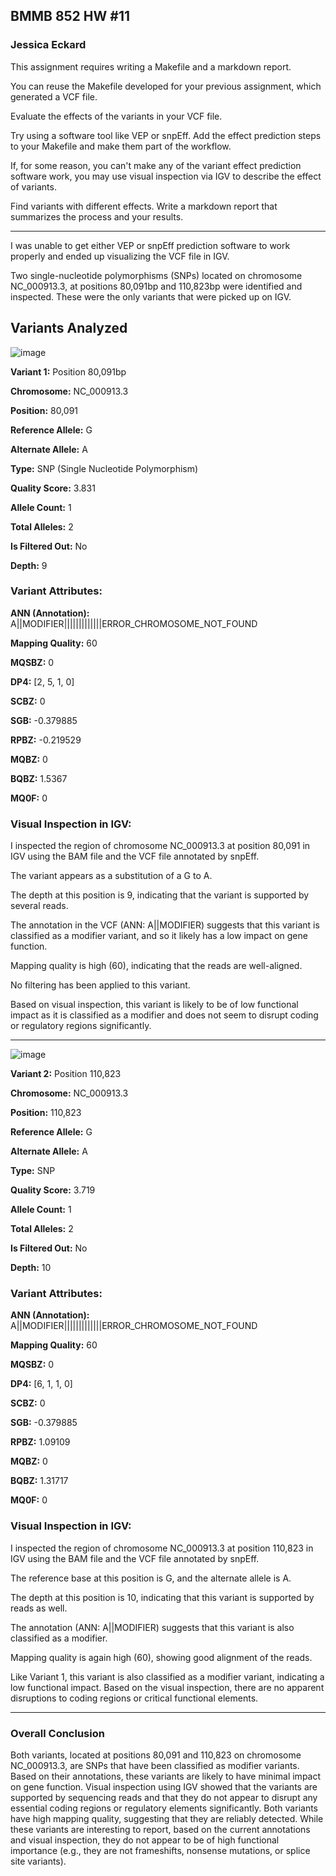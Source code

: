 ## BMMB 852 HW #11

### Jessica Eckard

This assignment requires writing a Makefile and a markdown report.

You can reuse the Makefile developed for your previous assignment, which generated a VCF file.

Evaluate the effects of the variants in your VCF file.

Try using a software tool like VEP or snpEff.  Add the effect prediction steps to your Makefile and make them part of the workflow.

If, for some reason, you can't make any of the variant effect prediction software work, you may use visual inspection via IGV to describe the effect of variants.

Find variants with different effects.
Write a markdown report that summarizes the process and your results.

------

I was unable to get either VEP or snpEff prediction software to work properly and ended up visualizing the VCF file in IGV.

Two single-nucleotide polymorphisms (SNPs) located on chromosome NC_000913.3, at positions 80,091bp and 110,823bp were identified and inspected. These were the only variants that were picked up on IGV.

## Variants Analyzed

![image](https://github.com/user-attachments/assets/0378add1-62b1-417e-939d-6e1193416369)


**Variant 1:** Position 80,091bp

**Chromosome:** NC_000913.3

**Position:** 80,091

**Reference Allele:** G

**Alternate Allele:** A

**Type:** SNP (Single Nucleotide Polymorphism)

**Quality Score:** 3.831

**Allele Count:** 1

**Total Alleles:** 2

**Is Filtered Out:** No

**Depth:** 9

### Variant Attributes:

**ANN (Annotation):** A||MODIFIER|||||||||||||ERROR_CHROMOSOME_NOT_FOUND

**Mapping Quality:** 60

**MQSBZ:** 0

**DP4:** [2, 5, 1, 0]

**SCBZ:** 0

**SGB:** -0.379885

**RPBZ:** -0.219529

**MQBZ:** 0

**BQBZ:** 1.5367

**MQ0F:** 0

### Visual Inspection in IGV:

I inspected the region of chromosome NC_000913.3 at position 80,091 in IGV using the BAM file and the VCF file annotated by snpEff.

The variant appears as a substitution of a G to A.

The depth at this position is 9, indicating that the variant is supported by several reads.

The annotation in the VCF (ANN: A||MODIFIER) suggests that this variant is classified as a modifier variant, and so it likely has a low impact on gene function.

Mapping quality is high (60), indicating that the reads are well-aligned.

No filtering has been applied to this variant.

Based on visual inspection, this variant is likely to be of low functional impact as it is classified as a modifier and does not seem to disrupt coding or regulatory regions significantly.
________________________________________

![image](https://github.com/user-attachments/assets/e41d7a73-7c72-41ae-9d7b-b2b2014d18ca)


**Variant 2:** Position 110,823

**Chromosome:** NC_000913.3

**Position:** 110,823

**Reference Allele:** G

**Alternate Allele:** A

**Type:** SNP
	
**Quality Score:** 3.719

**Allele Count:** 1

**Total Alleles:** 2

**Is Filtered Out:** No

**Depth:** 10

### Variant Attributes:

**ANN (Annotation):** A||MODIFIER|||||||||||||ERROR_CHROMOSOME_NOT_FOUND

**Mapping Quality:** 60

**MQSBZ:** 0

**DP4:** [6, 1, 1, 0]

**SCBZ:** 0

**SGB:** -0.379885

**RPBZ:** 1.09109

**MQBZ:** 0

**BQBZ:** 1.31717

**MQ0F:** 0

### Visual Inspection in IGV:

I inspected the region of chromosome NC_000913.3 at position 110,823 in IGV using the BAM file and the VCF file annotated by snpEff.

The reference base at this position is G, and the alternate allele is A.

The depth at this position is 10, indicating that this variant is supported by reads as well.

The annotation (ANN: A||MODIFIER) suggests that this variant is also classified as a modifier.

Mapping quality is again high (60), showing good alignment of the reads.

Like Variant 1, this variant is also classified as a modifier variant, indicating a low functional impact. Based on the visual inspection, there are no apparent disruptions to coding regions or critical functional elements.
________________________________________
### Overall Conclusion

Both variants, located at positions 80,091 and 110,823 on chromosome NC_000913.3, are SNPs that have been classified as modifier variants. Based on their annotations, these variants are likely to have minimal impact on gene function. Visual inspection using IGV showed that the variants are supported by sequencing reads and that they do not appear to disrupt any essential coding regions or regulatory elements significantly. Both variants have high mapping quality, suggesting that they are reliably detected.
While these variants are interesting to report, based on the current annotations and visual inspection, they do not appear to be of high functional importance (e.g., they are not frameshifts, nonsense mutations, or splice site variants).
